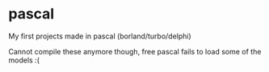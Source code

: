 # pascal
My first projects made in pascal (borland/turbo/delphi)

Cannot compile these anymore though, free pascal fails to load some of the models :(
